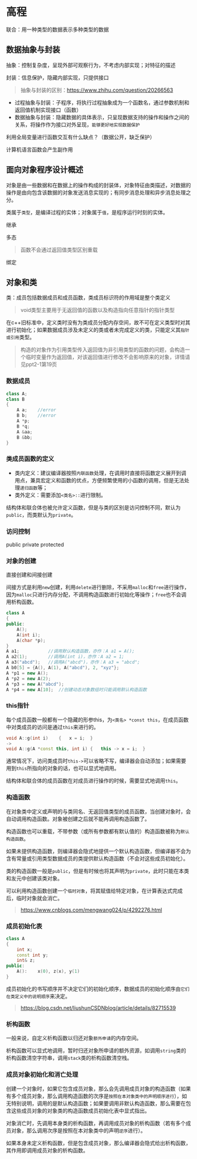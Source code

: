# 高程

联合：用一种类型的数据表示多种类型的数据

## 数据抽象与封装

抽象：控制复杂度，呈现外部可观察行为，不考虑内部实现；对特征的描述

封装：信息保护，隐藏内部实现，只提供接口

> 抽象与封装的区别：https://www.zhihu.com/question/20266563

* 过程抽象与封装：子程序，将执行过程抽象成为一个函数名，通过参数机制和返回值机制实现接口（函数）
* 数据抽象与封装：隐藏数据的具体表示，只呈现数据支持的操作和操作之间的关系，将操作作为接口对外呈现，`能够更好地实现数据保护`

利用全局变量进行函数交互有什么缺点？（数据公开，缺乏保护）

计算机语言函数会产生副作用

## 面向对象程序设计概述

对象是由一些数据和在数据上的操作构成的封装体，对象特征由类描述，对数据的操作是由向包含该数据的对象发送消息实现的；有同步消息处理和异步消息处理之分。

类属于`类型`，是编译过程的实体；对象属于`值`，是程序运行时刻的实体。

继承

多态

> 函数不会通过返回值类型区别重载

绑定

## 对象和类

类：成员包括数据成员和成员函数，类成员标识符的作用域是整个类定义

>  void类型主要用于无返回值的函数以及构造指向任意指针的指针类型

在c++旧标准中，定义类时没有为类成员分配内存空间，故不可在定义类型时对其进行初始化；如果数据成员涉及未定义的类或者未完成定义的类，只能定义其`指针或引用`类型。

> 构造的对象作为引用类型传入返回值为非引用类型的函数的问题，会构造一个临时变量作为返回值，对该返回值进行修改不会影响原来的对象，详情请见ppt2-1第19页

### 数据成员

```c++
class A;
class B
{
    A a;	//error
    B b;	//error
    A *p;
    B *q;
    A &aa;
    B &bb;
}
```

### 类成员函数的定义

* 类内定义：建议编译器按照`内联函数`处理，在调用时直接将函数定义展开到调用点，兼具宏定义和函数的优点，方便频繁使用的小函数的调用，但是无法处理`递归函数`等；
* 类外定义：需要添加`<类名>::`进行限制。

结构体和联合体也被允许定义函数，但是与类的区别是访问控制不同，默认为`public`，而类默认为`private`。

### 访问控制

public private protected

### 对象的创建

直接创建和间接创建

间接方式是利用`new`创建，利用`delete`进行删除，不采用`malloc`和`free`进行操作，因为`malloc`只进行内存分配，不调用构造函数进行初始化等操作；`free`也不会调用析构函数。

```c++
class A
{
public:
    A();
    A(int i);
    A(char *p);
}
A a1;			//调用默认构造函数，亦作：A a1 = A();
A a2(1);		//调用A(int i)，亦作：A a2 = 1;
A a3("abcd");	//调用A("abcd")，亦作：A a3 = "abcd";
A b0[5] = {A(), A(1), A("abcd"), 2, "xyz"};
A *p1 = new A();
A *p2 = new A(2);
A *p3 = new A("abcd");
A *p4 = new A[10];	//创建动态对象数组时只能调用默认构造函数
```

### this指针

每个成员函数一般都有一个隐藏的形参this，为`<类名> *const this`，在成员函数中对类成员的访问是通过`this`来进行的。

```c++
void A::g(int i)	{	x = i;	}
->
void A::g(A *const this, int i)	{	this -> x = i;	}
```

通常情况下，访问类成员时`this->`可以省略不写，编译器会自动添加；如果需要用到`this`所指向的对象的话，也可以显式地调用。

结构体和联合体的成员函数在对成员进行操作的时候，需要显式地调用`this`。

### 构造函数

在对象类中定义或声明的与类同名、无返回值类型的成员函数，当创建对象时，会自动调用构造函数。对象被创建之后就不能再调用构造函数了。

构造函数也可以重载，不带参数（或所有参数都有默认值的）构造函数被称为`默认构造函数`。

如果未提供构造函数，则编译器会隐式地提供一个默认构造函数，但编译器不会为含有常量或引用类型数据成员的类提供默认构造函数（不会对这些成员初始化）。

类的构造函数一般是`public`，但是有时候也将其声明为`private`，此时只能在本类和友元中创建该类对象。

可以利用构造函数创建一个`临时对象`，将其赋值给特定对象，在计算表达式完成后，临时对象就会消亡。

> https://www.cnblogs.com/mengwang024/p/4292276.html

### 成员初始化表

```c++
class A
{
    int x;
    const int y;
    int& z;
public:
    A():	x(0), z(x), y(1)
}
```

成员初始化的书写顺序并不决定它们的初始化顺序，数据成员的初始化顺序由`它们在类定义中的说明顺序`来决定。

> https://blog.csdn.net/liushunCSDNblog/article/details/82715539

### 析构函数

一般来说，自定义析构函数以归还对象`额外申请`的内存空间。

析构函数可以显式地调用，暂时归还对象所申请的额外资源，如调用`string`类的析构函数清空字符串，调用`stack`类的析构函数清空栈。

### 成员对象初始化和消亡处理

创建一个对象时，如果它包含成员对象，那么会先调用成员对象的构造函数（如果有多个成员对象，那么调用构造函数的次序是`按照在本对象类中的声明顺序进行`），如无特别说明，调用的是默认构造函数；如果要调用非默认构造函数，那么需要在包含这些成员对象的对象类的构造函数成员初始化表中显式指出。

对象消亡时，先调用本身类的析构函数，再调用成员对象的析构函数（若有多个成员对象，那么调用次序是按照在本对象类中的声明`逆序`进行）。

如果本身未定义析构函数，但是包含成员对象，那么编译器会隐式给出析构函数，其作用即调用成员对象的析构函数。

